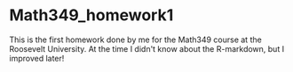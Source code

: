 # Math349_homework1

This is the first homework done by me for the Math349 course at the Roosevelt University.
At the time I didn't know about the R-markdown, but I improved later!
